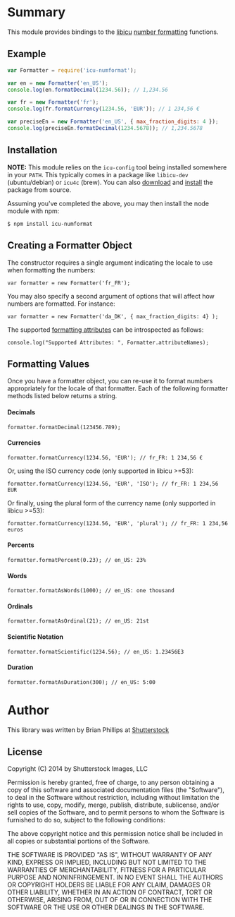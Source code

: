# Summary

This module provides bindings to the [libicu](http://site.icu-project.org/) [number formatting](http://userguide.icu-project.org/formatparse/numbers) functions.

## Example

```Javascript
var Formatter = require('icu-numformat');

var en = new Formatter('en_US');
console.log(en.formatDecimal(1234.56)); // 1,234.56

var fr = new Formatter('fr');
console.log(fr.formatCurrency(1234.56, 'EUR')); // 1 234,56 €

var preciseEn = new Formatter('en_US', { max_fraction_digits: 4 });
console.log(preciseEn.formatDecimal(1234.5678)); // 1,234.5678
```

## Installation

**NOTE:** This module relies on the `icu-config` tool being installed somewhere in your `PATH`. This typically comes in a package like `libicu-dev` (ubuntu/debian) or `icu4c` (brew). You can also [download](http://site.icu-project.org/download) and [install](http://userguide.icu-project.org/icufaq) the package from source.

Assuming you've completed the above, you may then install the node module with npm:

```
$ npm install icu-numformat
```

## Creating a Formatter Object

The constructor requires a single argument indicating the locale to use when formatting the numbers:

```
var formatter = new Formatter('fr_FR');
```

You may also specify a second argument of options that will affect how numbers are formatted.  For instance:

```
var formatter = new Formatter('da_DK', { max_fraction_digits: 4} );
```

The supported [formatting attributes](http://icu-project.org/apiref/icu4c/unum_8h.html#a22c3085f2e722f578a92c15a3346097f) can be introspected as follows:

```
console.log("Supported Attributes: ", Formatter.attributeNames);
```

## Formatting Values

Once you have a formatter object, you can re-use it to format numbers
appropriately for the locale of that formatter. Each of the following
formatter methods listed below returns a string.

#### Decimals

```
formatter.formatDecimal(123456.789);
```

#### Currencies

```
formatter.formatCurrency(1234.56, 'EUR'); // fr_FR: 1 234,56 €
```

Or, using the ISO currency code (only supported in libicu >=53):

```
formatter.formatCurrency(1234.56, 'EUR', 'ISO'); // fr_FR: 1 234,56 EUR
```

Or finally, using the plural form of the currency name (only supported in libicu >=53):

```
formatter.formatCurrency(1234.56, 'EUR', 'plural'); // fr_FR: 1 234,56 euros
```

#### Percents

```
formatter.formatPercent(0.23); // en_US: 23%
```

#### Words

```
formatter.formatAsWords(1000); // en_US: one thousand
```

#### Ordinals

```
formatter.formatAsOrdinal(21); // en_US: 21st
```

#### Scientific Notation

```
formatter.formatScientific(1234.56); // en_US: 1.23456E3
```

#### Duration

```
formatter.formatAsDuration(300); // en_US: 5:00
```

# Author

This library was written by Brian Phillips at [Shutterstock](http://www.shutterstock.com)

## License

Copyright (C) 2014 by Shutterstock Images, LLC

Permission is hereby granted, free of charge, to any person obtaining a
copy of this software and associated documentation files (the "Software"),
to deal in the Software without restriction, including without limitation
the rights to use, copy, modify, merge, publish, distribute, sublicense,
and/or sell copies of the Software, and to permit persons to whom the
Software is furnished to do so, subject to the following conditions:

The above copyright notice and this permission notice shall be included
in all copies or substantial portions of the Software.

THE SOFTWARE IS PROVIDED "AS IS", WITHOUT WARRANTY OF ANY KIND, EXPRESS OR
IMPLIED, INCLUDING BUT NOT LIMITED TO THE WARRANTIES OF MERCHANTABILITY,
FITNESS FOR A PARTICULAR PURPOSE AND NONINFRINGEMENT. IN NO EVENT SHALL
THE AUTHORS OR COPYRIGHT HOLDERS BE LIABLE FOR ANY CLAIM, DAMAGES OR
OTHER LIABILITY, WHETHER IN AN ACTION OF CONTRACT, TORT OR OTHERWISE,
ARISING FROM, OUT OF OR IN CONNECTION WITH THE SOFTWARE OR THE USE OR
OTHER DEALINGS IN THE SOFTWARE.
